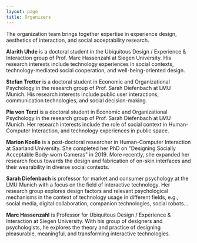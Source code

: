 ```yaml
---
layout: page
title: Organizers
---
```


The organization team brings together expertise in experience design,
aesthetics of interaction, and social acceptability research.

**Alarith Uhde** is a doctoral student in the Ubiquitous Design / Experience
& Interaction group of Prof. Marc Hassenzahl at Siegen University. His research
interests include technology experiences in social contexts,
technology-mediated social cooperation, and well-being-oriented design.

**Stefan Tretter** is a doctoral student in Economic and Organizational
Psychology in the research group of Prof. Sarah Diefenbach at LMU Munich. His
research interests include public user interactions, communication
technologies, and social decision-making.

**Pia von Terzi** is a doctoral student in Economic and Organizational
Psychology in the research group of Prof. Sarah Diefenbach at LMU Munich. Her
research interests include the role of social context in Human-Computer
Interaction, and technology experiences in public space.

**Marion Koelle** is a post-doctoral researcher in Human-Computer Interaction
at Saarland University. She completed her PhD on "Designing Socially Acceptable
Body-worn Cameras" in 2019. More recently, she expanded her research focus
towards the design and fabrication of on-skin interfaces and their wearability
in diverse social contexts.

**Sarah Diefenbach** is professor for market and consumer psychology at the LMU
Munich with a focus on the field of interactive technology. Her research group
explores design factors and relevant psychological mechanisms in the context of
technology usage in different fields, e.g., social media, digital
collaboration, companion technologies, social robots...

**Marc Hassenzahl** is Professor for Ubiquitous Design / Experience
& Interaction at Siegen University. With his group of designers and
psychologists, he explores the theory and practice of designing pleasurable,
meaningful, and transforming interactive technologies.
